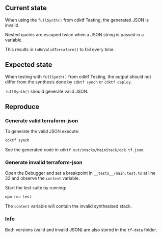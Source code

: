 ## Current state

When using the `fullSynth()` from cdktf Testing, the generated JSON is invalid.

Nested quotes are escaped twice when a JSON string is passed in a variable.

This results in `toBeValidTerraform()` to fail every time.

## Expected state

When testing with `fullSynth()` from cdktf Testing, the output should not differ from the synthesis done by `cdktf synch` or `cdktf deploy`.

`fullSynth()` should generate valid JSON.

## Reproduce

### Generate valid terraform-json

To generate the valid JSON execute:

```bash
cdktf synch
```

See the generated code in `cdktf.out/stacks/MainStack/cdk.tf.json`.

### Generate invalid terraform-json

Open the Debugger and set a breakpoint in `__tests__/main.test.ts` at line 32 and observe the `content` variable.

Start the test suite by running:

```bash
npm run test
```

The `content` variable will contain the invalid synthesised stack.

### Info

Both versions (valid and invalid JSON) are also stored in the `tf-data` folder.